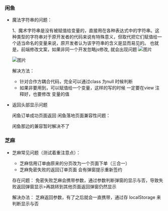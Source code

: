 ### 闲鱼 
* 魔法字符串的问题：

     1、魔术字符串是没有被赋值给变量的，直接用在各种表达式中的字符串。这种类型的字符串对于原开发者的代码来说有特殊意义，但取代把它们赋值给一个适当命名的变量来说，原开发者认为该字符串的含义是显而易见的。
     也就是，前端修改文案，如果非同一个开发忽略js修改, 就会出现问题
  ![图片](/image/coop-1.png)

  ![图片](/image/coop-2.png)

   解决方法：
     *  针对合作方耦合代码，完全可以通过class 为null 时候判断
     *  如果非要用到，可以赋值给一个变量，这样的写的时候 一定要在view 注释好，也要修改 变量的值

* 返回头部显示问题
 
  闲鱼订单成功页面返回 闲鱼落地页面兼容性问题：
  
  闲鱼那边的兼容暂时解决不了


### 芝麻
* 芝麻常见问题（测试着重注意点）：
  
  * 芝麻信用订单由原来的分页改为一个页面下单（三合一）
   * 芝麻免密失败的返回订单页面 会有弹窗提示重新签约
   
   存在问题： 免密失败芝麻会携带参数，通过参数判断弹窗的显示与否，导致失败返回弹窗显示>再跳转到其他页面返回弹窗仍然显示

   解决办法： 芝麻返回参数，有了之后就会一直携带，通过存 localStorage 来判断显示与否

